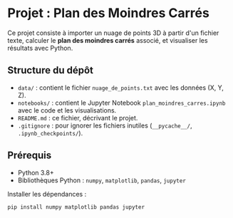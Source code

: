 # Projet : Plan des Moindres Carrés

Ce projet consiste à importer un nuage de points 3D à partir d'un fichier texte, calculer le **plan des moindres carrés** associé, et visualiser les résultats avec Python.

## Structure du dépôt
- `data/` : contient le fichier `nuage_de_points.txt` avec les données (X, Y, Z).
- `notebooks/` : contient le Jupyter Notebook `plan_moindres_carres.ipynb` avec le code et les visualisations.
- `README.md` : ce fichier, décrivant le projet.
- `.gitignore` : pour ignorer les fichiers inutiles (`__pycache__/`, `.ipynb_checkpoints/`).

## Prérequis
- Python 3.8+
- Bibliothèques Python : `numpy`, `matplotlib`, `pandas`, `jupyter`

Installer les dépendances :

```bash
pip install numpy matplotlib pandas jupyter
